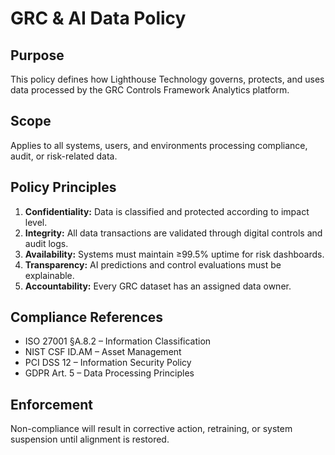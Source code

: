 # GRC & AI Data Policy

## Purpose
This policy defines how Lighthouse Technology governs, protects, and uses data processed by the GRC Controls Framework Analytics platform.

## Scope
Applies to all systems, users, and environments processing compliance, audit, or risk-related data.

## Policy Principles
1. **Confidentiality:** Data is classified and protected according to impact level.
2. **Integrity:** All data transactions are validated through digital controls and audit logs.
3. **Availability:** Systems must maintain ≥99.5% uptime for risk dashboards.
4. **Transparency:** AI predictions and control evaluations must be explainable.
5. **Accountability:** Every GRC dataset has an assigned data owner.

## Compliance References
- ISO 27001 §A.8.2 – Information Classification  
- NIST CSF ID.AM – Asset Management  
- PCI DSS 12 – Information Security Policy  
- GDPR Art. 5 – Data Processing Principles  

## Enforcement
Non-compliance will result in corrective action, retraining, or system suspension until alignment is restored.

